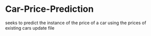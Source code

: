 # Car-Price-Prediction
seeks to predict the instance of the price of a car using the prices of existing cars 
update file
